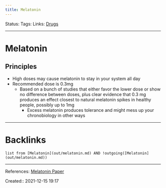 ```yaml
---
title: Melatonin
---
```

Status: 
Tags: 
Links: [Drugs](out/drugs.md)
___
# Melatonin
## Principles
- High doses may cause melatonin to stay in your system all day
- Recommended dose is 0.3mg
	- Based on a bunch of studies that either favor the lower dose or show no difference between doses, plus clear evidence that 0.3 mg produces an effect closest to natural melatonin spikes in healthy people, possibly up to 1mg
		- Excess melatonin produces tolerance and might mess up your chronobiology in other ways 
___
# Backlinks
```dataview
list from [Melatonin](out/melatonin.md) AND !outgoing([Melatonin](out/melatonin.md))
```
___
References: [Melatonin Paper](https://slatestarcodex.com/2018/07/10/melatonin-much-more-than-you-wanted-to-know/)

Created:: 2021-12-15 19:17
